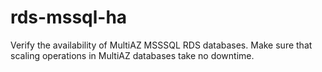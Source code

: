 # rds-mssql-ha  
Verify the availability of MultiAZ MSSSQL RDS databases.
Make sure that scaling operations in MultiAZ databases take no downtime.  

